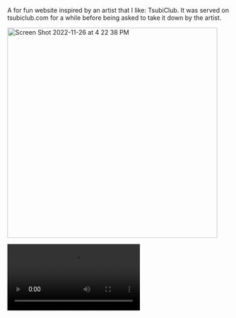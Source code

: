 A for fun website inspired by an artist that I like: TsubiClub. It was served on tsubiclub.com for a while before being asked to take it down by the artist. 

<img width="475" alt="Screen Shot 2022-11-26 at 4 22 38 PM" src="https://user-images.githubusercontent.com/39803522/204113868-b3804c18-25c6-4843-9420-1342b9129bf0.png">

<video src="https://github.com/KoyaS/Tsubi-Club/blob/master/tsubiclub%20demo.mov" controls="controls" style="max-width: 730px;"></video>
